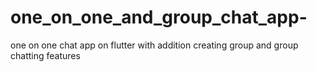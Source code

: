 # one_on_one_and_group_chat_app-
one on one chat app on flutter with addition creating group and group chatting features

